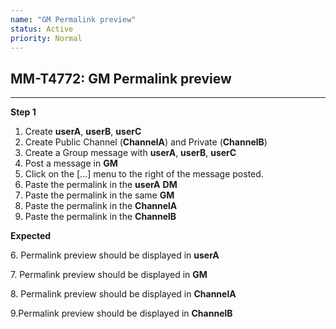 ```yaml
---
name: "GM Permalink preview"
status: Active
priority: Normal
---
```


## MM-T4772: GM Permalink preview

---

**Step 1**

1. Create **userA**, **userB**, **userC**
2. Create Public Channel (**ChannelA**) and Private (**ChannelB**)
3. Create a Group message with **userA**, **userB**, **userC**
4. Post a message in **GM**
5. Click on the \[...] menu to the right of the message posted.
6. Paste the permalink in the **userA** **DM**
7. Paste the permalink in the same **GM**
8. Paste the permalink in the **ChannelA**
9. Paste the permalink in the **ChannelB**

**Expected**

6\. Permalink preview should be displayed in **userA**

7\. Permalink preview should be displayed in **GM**

8\. Permalink preview should be displayed in **ChannelA**

9.Permalink preview should be displayed in **ChannelB**
